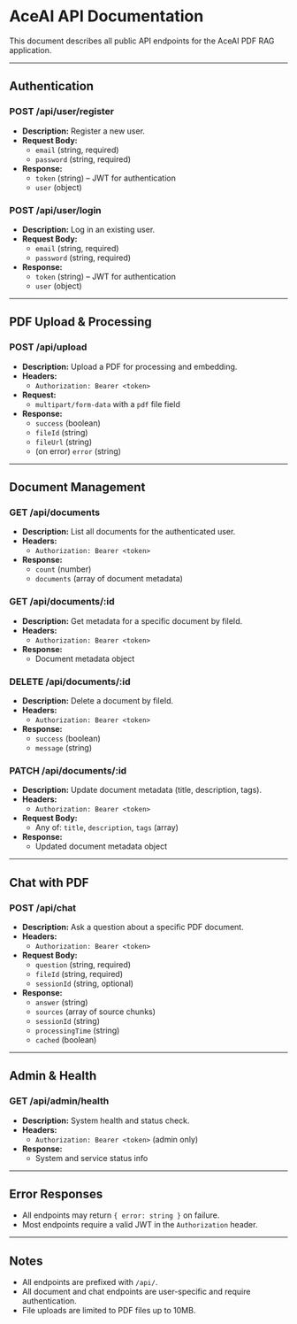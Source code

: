 # AceAI API Documentation

This document describes all public API endpoints for the AceAI PDF RAG application.

---

## Authentication

### POST /api/user/register
- **Description:** Register a new user.
- **Request Body:**
  - `email` (string, required)
  - `password` (string, required)
- **Response:**
  - `token` (string) – JWT for authentication
  - `user` (object)

### POST /api/user/login
- **Description:** Log in an existing user.
- **Request Body:**
  - `email` (string, required)
  - `password` (string, required)
- **Response:**
  - `token` (string) – JWT for authentication
  - `user` (object)

---

## PDF Upload & Processing

### POST /api/upload
- **Description:** Upload a PDF for processing and embedding.
- **Headers:**
  - `Authorization: Bearer <token>`
- **Request:**
  - `multipart/form-data` with a `pdf` file field
- **Response:**
  - `success` (boolean)
  - `fileId` (string)
  - `fileUrl` (string)
  - (on error) `error` (string)

---

## Document Management

### GET /api/documents
- **Description:** List all documents for the authenticated user.
- **Headers:**
  - `Authorization: Bearer <token>`
- **Response:**
  - `count` (number)
  - `documents` (array of document metadata)

### GET /api/documents/:id
- **Description:** Get metadata for a specific document by fileId.
- **Headers:**
  - `Authorization: Bearer <token>`
- **Response:**
  - Document metadata object

### DELETE /api/documents/:id
- **Description:** Delete a document by fileId.
- **Headers:**
  - `Authorization: Bearer <token>`
- **Response:**
  - `success` (boolean)
  - `message` (string)

### PATCH /api/documents/:id
- **Description:** Update document metadata (title, description, tags).
- **Headers:**
  - `Authorization: Bearer <token>`
- **Request Body:**
  - Any of: `title`, `description`, `tags` (array)
- **Response:**
  - Updated document metadata object

---

## Chat with PDF

### POST /api/chat
- **Description:** Ask a question about a specific PDF document.
- **Headers:**
  - `Authorization: Bearer <token>`
- **Request Body:**
  - `question` (string, required)
  - `fileId` (string, required)
  - `sessionId` (string, optional)
- **Response:**
  - `answer` (string)
  - `sources` (array of source chunks)
  - `sessionId` (string)
  - `processingTime` (string)
  - `cached` (boolean)

---

## Admin & Health

### GET /api/admin/health
- **Description:** System health and status check.
- **Headers:**
  - `Authorization: Bearer <token>` (admin only)
- **Response:**
  - System and service status info

---

## Error Responses
- All endpoints may return `{ error: string }` on failure.
- Most endpoints require a valid JWT in the `Authorization` header.

---

## Notes
- All endpoints are prefixed with `/api/`.
- All document and chat endpoints are user-specific and require authentication.
- File uploads are limited to PDF files up to 10MB.
